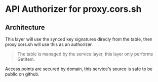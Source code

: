# API Authorizer for proxy.cors.sh

## Architecture

This layer will use the synced key signatures direcly from the table, then proxy.cors.sh will use this as an authorizer.

> The table is managed by the service layer, this layer only performs GetItem.

Access points are secured by domain, this service's source is safe to be public on github.
